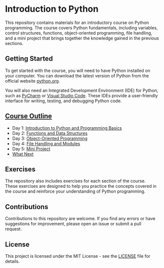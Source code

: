 # Introduction to Python

This repository contains materials for an introductory course on Python programming. The course covers Python fundamentals, including variables, control structures, functions, object-oriented programming, file handling, and a mini project that brings together the knowledge gained in the previous sections.

## Getting Started

To get started with the course, you will need to have Python installed on your computer. You can download the latest version of Python from the official website [python.org](https://www.python.org/downloads/).

You will also need an Integrated Development Environment (IDE) for Python, such as [PyCharm](https://www.jetbrains.com/pycharm/) or [Visual Studio Code](https://code.visualstudio.com/). These IDEs provide a user-friendly interface for writing, testing, and debugging Python code.

## [Course Outline](https://github.com/LaughingRover/Python-Intro/blob/main/Course%20Outline.md)

- Day 1: [Introduction to Python and Programming Basics](https://github.com/LaughingRover/Python-Intro/blob/main/Day%201:%20Introduction%20to%20Python.md)
- Day 2: [Functions and Data Structures](https://github.com/LaughingRover/Python-Intro/blob/main/Day%202:%20Functions%20and%20Data%20Structures.md)
- Day 3: [Object-Oriented Programming](https://github.com/LaughingRover/Python-Intro/blob/main/Day%203:%20Object-Oriented%20Programming.md)
- Day 4: [File Handling and Modules](https://github.com/LaughingRover/Python-Intro/blob/main/Day%204:%20File%20Handling%20and%20Modules.md)
- Day 5: [Mini Project](https://github.com/LaughingRover/Python-Intro/blob/main/Day%205:%20Simple%20Quiz%20Game.md)
- [What Next](https://github.com/LaughingRover/Python-Intro/blob/main/What%20Next.md)

## Exercises

The repository also includes exercises for each section of the course. These exercises are designed to help you practice the concepts covered in the course and reinforce your understanding of Python programming.

## Contributions

Contributions to this repository are welcome. If you find any errors or have suggestions for improvement, please open an issue or submit a pull request.

## License

This project is licensed under the MIT License - see the [LICENSE](LICENSE) file for details.
